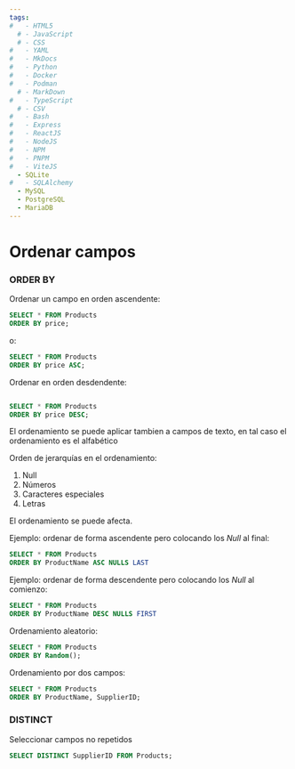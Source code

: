 ```yaml
---
tags:
#   - HTML5
  # - JavaScript
  # - CSS
#   - YAML
#   - MkDocs
#   - Python
#   - Docker
#   - Podman
  # - MarkDown
#   - TypeScript
  # - CSV
#   - Bash
#   - Express
#   - ReactJS
#   - NodeJS
#   - NPM
#   - PNPM
#   - ViteJS
  - SQLite
#   - SQLAlchemy
  - MySQL
  - PostgreSQL
  - MariaDB
---
```


# Ordenar campos



### ORDER BY

Ordenar un campo en orden ascendente:
```sql
SELECT * FROM Products
ORDER BY price;
```
o:
```sql
SELECT * FROM Products
ORDER BY price ASC;
```
Ordenar en orden desdendente:
```sql

SELECT * FROM Products
ORDER BY price DESC;
```
El ordenamiento se puede aplicar tambien a campos de texto, en tal caso el ordenamiento es el alfabético

Orden de jerarquías en el ordenamiento:

1. Null
2. Números
3. Caracteres especiales
4. Letras


El ordenamiento se puede afecta. 

Ejemplo: ordenar de forma ascendente pero colocando los *Null* al final:
```sql
SELECT * FROM Products
ORDER BY ProductName ASC NULLS LAST
```
Ejemplo: ordenar de forma descendente pero colocando los *Null* al comienzo:
```sql
SELECT * FROM Products
ORDER BY ProductName DESC NULLS FIRST
```
Ordenamiento aleatorio:
```sql
SELECT * FROM Products
ORDER BY Random();
```
Ordenamiento por dos campos:
```sql
SELECT * FROM Products
ORDER BY ProductName, SupplierID;
```
### DISTINCT
Seleccionar campos no repetidos
```sql
SELECT DISTINCT SupplierID FROM Products;
```



